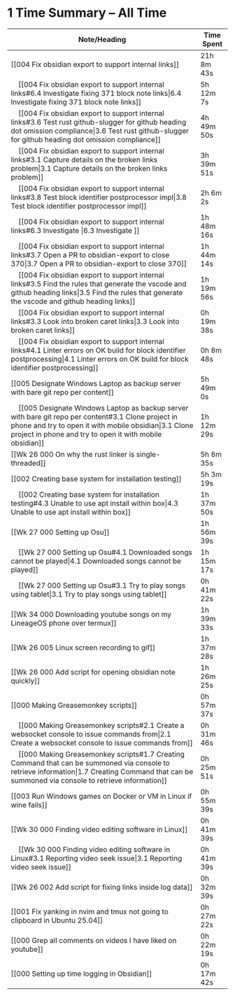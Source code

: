 # 1 Time Summary – All Time

| Note/Heading | Time Spent |
|--------------|------------|
| [[004 Fix obsidian export to support internal links]] | 21h 8m 43s |
| &nbsp;&nbsp;&nbsp;&nbsp;[[004 Fix obsidian export to support internal links#6.4 Investigate fixing 371 block note links\|6.4 Investigate fixing 371 block note links]] | 5h 12m 7s |
| &nbsp;&nbsp;&nbsp;&nbsp;[[004 Fix obsidian export to support internal links#3.6 Test rust github-slugger for github heading dot omission compliance\|3.6 Test rust github-slugger for github heading dot omission compliance]] | 4h 49m 50s |
| &nbsp;&nbsp;&nbsp;&nbsp;[[004 Fix obsidian export to support internal links#3.1 Capture details on the broken links problem\|3.1 Capture details on the broken links problem]] | 3h 39m 51s |
| &nbsp;&nbsp;&nbsp;&nbsp;[[004 Fix obsidian export to support internal links#3.8 Test block identifier postprocessor impl\|3.8 Test block identifier postprocessor impl]] | 2h 6m 2s |
| &nbsp;&nbsp;&nbsp;&nbsp;[[004 Fix obsidian export to support internal links#6.3 Investigate \|6.3 Investigate ]] | 1h 48m 16s |
| &nbsp;&nbsp;&nbsp;&nbsp;[[004 Fix obsidian export to support internal links#3.7 Open a PR to obsidian-export to close 370\|3.7 Open a PR to obsidian-export to close 370]] | 1h 44m 14s |
| &nbsp;&nbsp;&nbsp;&nbsp;[[004 Fix obsidian export to support internal links#3.5 Find the rules that generate the vscode and github heading links\|3.5 Find the rules that generate the vscode and github heading links]] | 1h 19m 56s |
| &nbsp;&nbsp;&nbsp;&nbsp;[[004 Fix obsidian export to support internal links#3.3 Look into broken caret links\|3.3 Look into broken caret links]] | 0h 19m 38s |
| &nbsp;&nbsp;&nbsp;&nbsp;[[004 Fix obsidian export to support internal links#4.1 Linter errors on OK build for block identifier postprocessing\|4.1 Linter errors on OK build for block identifier postprocessing]] | 0h 8m 48s |
| [[005 Designate Windows Laptop as backup server with bare git repo per content]] | 5h 49m 0s |
| &nbsp;&nbsp;&nbsp;&nbsp;[[005 Designate Windows Laptop as backup server with bare git repo per content#3.1 Clone project in phone and try to open it with mobile obsidian\|3.1 Clone project in phone and try to open it with mobile obsidian]] | 1h 12m 29s |
| [[Wk 26 000 On why the rust linker is single-threaded]] | 5h 8m 35s |
| [[002 Creating base system for installation testing]] | 5h 3m 19s |
| &nbsp;&nbsp;&nbsp;&nbsp;[[002 Creating base system for installation testing#4.3 Unable to use apt install within box\|4.3 Unable to use apt install within box]] | 1h 37m 50s |
| [[Wk 27 000 Setting up Osu]] | 1h 56m 39s |
| &nbsp;&nbsp;&nbsp;&nbsp;[[Wk 27 000 Setting up Osu#4.1 Downloaded songs cannot be played\|4.1 Downloaded songs cannot be played]] | 1h 15m 17s |
| &nbsp;&nbsp;&nbsp;&nbsp;[[Wk 27 000 Setting up Osu#3.1 Try to play songs using tablet\|3.1 Try to play songs using tablet]] | 0h 41m 22s |
| [[Wk 34 000 Downloading youtube songs on my LineageOS phone over termux]] | 1h 39m 33s |
| [[Wk 26 005 Linux screen recording to gif]] | 1h 37m 28s |
| [[Wk 26 000 Add script for opening obsidian note quickly]] | 1h 26m 25s |
| [[000 Making Greasemonkey scripts]] | 0h 57m 37s |
| &nbsp;&nbsp;&nbsp;&nbsp;[[000 Making Greasemonkey scripts#2.1 Create a websocket console to issue commands from\|2.1 Create a websocket console to issue commands from]] | 0h 31m 46s |
| &nbsp;&nbsp;&nbsp;&nbsp;[[000 Making Greasemonkey scripts#1.7 Creating Command that can be summoned via console to retrieve information\|1.7 Creating Command that can be summoned via console to retrieve information]] | 0h 25m 51s |
| [[003 Run Windows games on Docker or VM in Linux if wine fails]] | 0h 55m 39s |
| [[Wk 30 000 Finding video editing software in Linux]] | 0h 41m 39s |
| &nbsp;&nbsp;&nbsp;&nbsp;[[Wk 30 000 Finding video editing software in Linux#3.1 Reporting video seek issue\|3.1 Reporting video seek issue]] | 0h 41m 39s |
| [[Wk 26 002 Add script for fixing links inside log data]] | 0h 32m 39s |
| [[001 Fix yanking in nvim and tmux not going to clipboard in Ubuntu 25.04]] | 0h 27m 22s |
| [[000 Grep all comments on videos I have liked on youtube]] | 0h 22m 19s |
| [[000 Setting up time logging in Obsidian]] | 0h 17m 42s |

